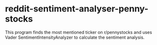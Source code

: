 # reddit-sentiment-analyser-penny-stocks
This program finds the most mentioned ticker on r/pennystocks and uses Vader SentimentIntensityAnalyzer to calculate the sentiment analysis.
